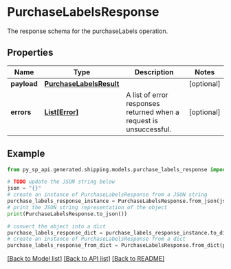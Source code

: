 # PurchaseLabelsResponse

The response schema for the purchaseLabels operation.

## Properties

Name | Type | Description | Notes
------------ | ------------- | ------------- | -------------
**payload** | [**PurchaseLabelsResult**](PurchaseLabelsResult.md) |  | [optional] 
**errors** | [**List[Error]**](Error.md) | A list of error responses returned when a request is unsuccessful. | [optional] 

## Example

```python
from py_sp_api.generated.shipping.models.purchase_labels_response import PurchaseLabelsResponse

# TODO update the JSON string below
json = "{}"
# create an instance of PurchaseLabelsResponse from a JSON string
purchase_labels_response_instance = PurchaseLabelsResponse.from_json(json)
# print the JSON string representation of the object
print(PurchaseLabelsResponse.to_json())

# convert the object into a dict
purchase_labels_response_dict = purchase_labels_response_instance.to_dict()
# create an instance of PurchaseLabelsResponse from a dict
purchase_labels_response_from_dict = PurchaseLabelsResponse.from_dict(purchase_labels_response_dict)
```
[[Back to Model list]](../README.md#documentation-for-models) [[Back to API list]](../README.md#documentation-for-api-endpoints) [[Back to README]](../README.md)


